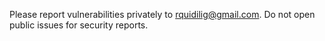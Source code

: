 Please report vulnerabilities privately to rquidilig@gmail.com. 
Do not open public issues for security reports.